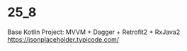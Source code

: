 # 25_8
Base Kotlin Project: MVVM + Dagger + Retrofit2 + RxJava2
https://jsonplaceholder.typicode.com/
